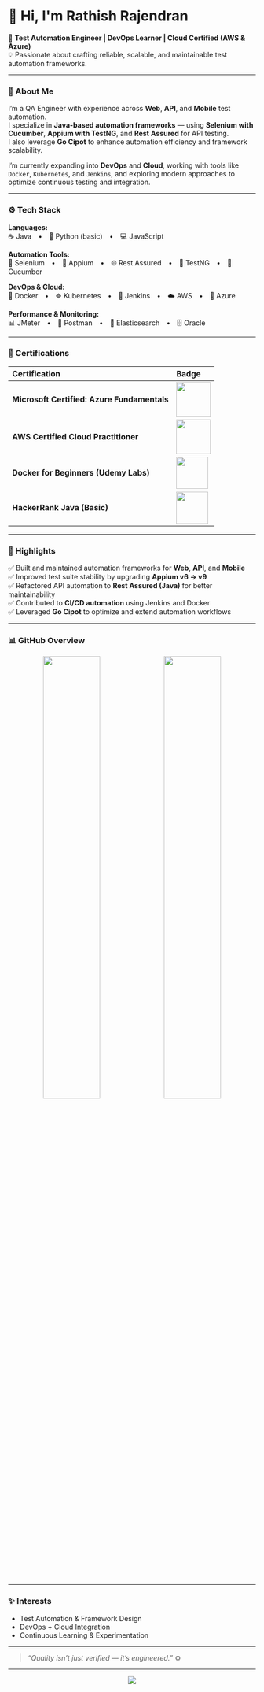 # 👋 Hi, I'm Rathish Rajendran  

🎯 **Test Automation Engineer | DevOps Learner | Cloud Certified (AWS & Azure)**  
💡 Passionate about crafting reliable, scalable, and maintainable test automation frameworks.

---

### 🧠 About Me  

I’m a QA Engineer with experience across **Web**, **API**, and **Mobile** test automation.  
I specialize in **Java-based automation frameworks** — using **Selenium with Cucumber**, **Appium with TestNG**, and **Rest Assured** for API testing.  
I also leverage **Go Cipot** to enhance automation efficiency and framework scalability.  

I’m currently expanding into **DevOps** and **Cloud**, working with tools like  
`Docker`, `Kubernetes`, and `Jenkins`, and exploring modern approaches to optimize continuous testing and integration.

---

### ⚙️ Tech Stack  

**Languages:**  
☕ Java • 🐍 Python (basic) • 💻 JavaScript  

**Automation Tools:**  
🧪 Selenium • 📱 Appium • 🌐 Rest Assured • 🧩 TestNG • 🍃 Cucumber  

**DevOps & Cloud:**  
🐳 Docker • ☸️ Kubernetes • 🔧 Jenkins • ☁️ AWS • 🔹 Azure  

**Performance & Monitoring:**  
📊 JMeter • 🧰 Postman • 📡 Elasticsearch • 🗄 Oracle  

---

### 🏅 Certifications  

| Certification | Badge |
|:--------------|:------|
| **Microsoft Certified: Azure Fundamentals** | <img src="https://learn.microsoft.com/en-us/media/learn/certification/badges/microsoft-certified-fundamentals-badge.svg" width="70"/> |
| **AWS Certified Cloud Practitioner** | <img src="https://d1.awsstatic.com/certification/badges/AWS-Certified-Cloud-Practitioner_badge.b89bfbf2f87a3b5db9c48a06c46c62a1e2b74cfe.png" width="70"/> |
| **Docker for Beginners (Udemy Labs)** | <img src="https://www.docker.com/wp-content/uploads/2022/03/Moby-logo.png" width="65"/> |
| **HackerRank Java (Basic)** | <img src="https://upload.wikimedia.org/wikipedia/commons/6/65/HackerRank_logo.png" width="65"/> |

---

### 🚀 Highlights  

✅ Built and maintained automation frameworks for **Web**, **API**, and **Mobile**  
✅ Improved test suite stability by upgrading **Appium v6 → v9**  
✅ Refactored API automation to **Rest Assured (Java)** for better maintainability  
✅ Contributed to **CI/CD automation** using Jenkins and Docker  
✅ Leveraged **Go Cipot** to optimize and extend automation workflows  

---

### 📊 GitHub Overview  

<p align="center">
  <img src="https://github-readme-stats.vercel.app/api?username=rathish2309&show_icons=true&theme=transparent&hide_border=true" width="48%" />
  <img src="https://github-readme-streak-stats.herokuapp.com?user=rathish2309&theme=transparent&hide_border=true" width="48%" />
</p>

---

### ✨ Interests  

- Test Automation & Framework Design  
- DevOps + Cloud Integration  
- Continuous Learning & Experimentation  

---

> _“Quality isn’t just verified — it’s engineered.”_ ⚙️  

---

<p align="center">
  <a href="https://github.com/rathish2309"><img src="https://img.shields.io/badge/GitHub-rathish2309-black?style=flat&logo=github" /></a>
</p>
